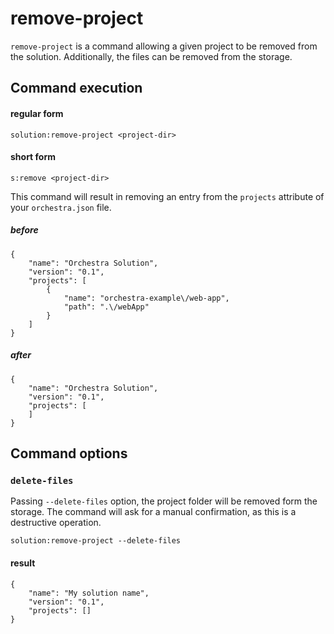 # remove-project

`remove-project` is a command allowing a given project  to be removed from the solution. Additionally, the files can be removed from the storage.

## Command execution
#### regular form
```sh:no-line-numbers
solution:remove-project <project-dir>
```

#### short form
```sh:no-line-numbers
s:remove <project-dir>
```

This command will result in removing an entry from the `projects` attribute of your `orchestra.json` file.

##### before
```json:no-line-numbers
{
    "name": "Orchestra Solution",
    "version": "0.1",
    "projects": [
        {
            "name": "orchestra-example\/web-app",
            "path": ".\/webApp"
        }
    ]
}
```

##### after
```json:no-line-numbers
{
    "name": "Orchestra Solution",
    "version": "0.1",
    "projects": [
    ]
}
```

## Command options
### `delete-files`
Passing `--delete-files` option, the project folder will be removed form the storage. The command will ask for a manual confirmation, as this is a destructive operation.

```sh:no-line-numbers
solution:remove-project --delete-files
```
#### result 
```json:no-line-numbers
{
    "name": "My solution name",
    "version": "0.1",
    "projects": []
}
```